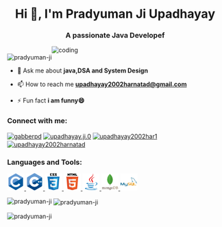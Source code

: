 

<h1 align="center">Hi 👋, I'm Pradyuman Ji Upadhayay</h1>
<h3 align="center">A passionate Java Developef</h3>
<img align="right" alt="coding" width="400" src="https://user-images.githubusercontent.com/55389276/140866485-8fb1c876-9a8f-4d6a-98dc-08c4981eaf70.gif">

<p align="left"> <img src="https://komarev.com/ghpvc/?username=pradyuman-ji&label=Profile%20views&color=0e75b6&style=flat" alt="pradyuman-ji" /> </p>

- 💬 Ask me about **java,DSA and System Design**

- 📫 How to reach me **upadhayay2002harnatad@gmail.com**

- ⚡ Fun fact ****i am funny😄****

<h3 align="left">Connect with me:</h3>
<p align="left">
<a href="https://twitter.com/gabberpd" target="blank"><img align="center" src="https://raw.githubusercontent.com/rahuldkjain/github-profile-readme-generator/master/src/images/icons/Social/twitter.svg" alt="gabberpd" height="30" width="40" /></a>
<a href="https://instagram.com/upadhayay.ji.0" target="blank"><img align="center" src="https://raw.githubusercontent.com/rahuldkjain/github-profile-readme-generator/master/src/images/icons/Social/instagram.svg" alt="upadhayay.ji.0" height="30" width="40" /></a>
<a href="https://www.hackerrank.com/upadhayay2002har1" target="blank"><img align="center" src="https://raw.githubusercontent.com/rahuldkjain/github-profile-readme-generator/master/src/images/icons/Social/hackerrank.svg" alt="upadhayay2002har1" height="30" width="40" /></a>
<a href="https://www.leetcode.com/upadhayay2002harnatad" target="blank"><img align="center" src="https://raw.githubusercontent.com/rahuldkjain/github-profile-readme-generator/master/src/images/icons/Social/leet-code.svg" alt="upadhayay2002harnatad" height="30" width="40" /></a>
</p>

<h3 align="left">Languages and Tools:</h3>
<p align="left"> <a href="https://www.cprogramming.com/" target="_blank" rel="noreferrer"> <img src="https://raw.githubusercontent.com/devicons/devicon/master/icons/c/c-original.svg" alt="c" width="40" height="40"/> </a> <a href="https://www.w3schools.com/cpp/" target="_blank" rel="noreferrer"> <img src="https://raw.githubusercontent.com/devicons/devicon/master/icons/cplusplus/cplusplus-original.svg" alt="cplusplus" width="40" height="40"/> </a> <a href="https://www.w3schools.com/css/" target="_blank" rel="noreferrer"> <img src="https://raw.githubusercontent.com/devicons/devicon/master/icons/css3/css3-original-wordmark.svg" alt="css3" width="40" height="40"/> </a> <a href="https://www.w3.org/html/" target="_blank" rel="noreferrer"> <img src="https://raw.githubusercontent.com/devicons/devicon/master/icons/html5/html5-original-wordmark.svg" alt="html5" width="40" height="40"/> </a> <a href="https://www.java.com" target="_blank" rel="noreferrer"> <img src="https://raw.githubusercontent.com/devicons/devicon/master/icons/java/java-original.svg" alt="java" width="40" height="40"/> </a> <a href="https://www.mongodb.com/" target="_blank" rel="noreferrer"> <img src="https://raw.githubusercontent.com/devicons/devicon/master/icons/mongodb/mongodb-original-wordmark.svg" alt="mongodb" width="40" height="40"/> </a> <a href="https://www.mysql.com/" target="_blank" rel="noreferrer"> <img src="https://raw.githubusercontent.com/devicons/devicon/master/icons/mysql/mysql-original-wordmark.svg" alt="mysql" width="40" height="40"/> </a> </p>

<p><img align="left" src="https://github-readme-stats.vercel.app/api/top-langs?username=pradyuman-ji&show_icons=true&locale=en&layout=compact" alt="pradyuman-ji" /></p>

<p>&nbsp;<img align="center" src="https://github-readme-stats.vercel.app/api?username=pradyuman-ji&show_icons=true&locale=en" alt="pradyuman-ji" /></p>

<p><img align="center" src="https://github-readme-streak-stats.herokuapp.com/?user=pradyuman-ji&" alt="pradyuman-ji" /></p>

